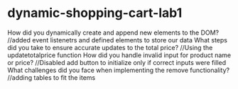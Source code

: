 # dynamic-shopping-cart-lab1
How did you dynamically create and append new elements to the DOM?
//added event listenetrs and defined elements to store our data
What steps did you take to ensure accurate updates to the total price?
//Using the updatetotalprice function
How did you handle invalid input for product name or price?
//Disabled add button to initialize only if correct inputs were filled
What challenges did you face when implementing the remove functionality?
//adding tables to fit the items